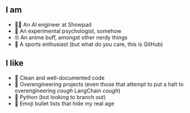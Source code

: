 ## I am

- 👷‍♂️ An AI engineer at Showpad
- 🧪 An experimental psychologist, somehow
- 🤓 An anime buff, amongst other nerdy things
- 🧗 A sports enthusiast (but what do you care, this is GitHub)

## I like

- 🎨 Clean and well-documented code
- 🤺 Overengineering projects (even those that attempt to put a halt to overengineering *cough* LangChain *cough*)
- 🐍 Python (but looking to branch out)
- 🚀 Emoji bullet lists that hide my real age

